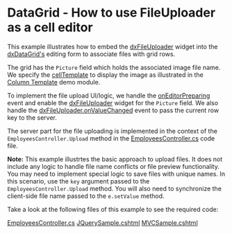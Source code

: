 # DataGrid - How to use FileUploader as a cell editor

This example illustrates how to embed the [dxFileUploader](https://js.devexpress.com/Documentation/ApiReference/UI_Widgets/dxFileUploader/) widget into the [dxDataGrid's](https://js.devexpress.com/Documentation/ApiReference/UI_Widgets/dxDataGrid/) editing form to associate files with grid rows. 

The grid has the `Picture` field which holds the associated image file name. We specify the [cellTemplate](https://js.devexpress.com/Documentation/ApiReference/UI_Widgets/dxDataGrid/Configuration/columns/#cellTemplate) to display the image as illustrated in the [Column Template](https://js.devexpress.com/Demos/WidgetsGallery/Demo/DataGrid/ColumnTemplate/jQuery/Light/) demo module. 

To implement the file upload UI/logic, we handle the [onEditorPreparing](https://js.devexpress.com/Documentation/ApiReference/UI_Widgets/dxDataGrid/Configuration/#onEditorPreparing) event and enable the [dxFileUploader](https://js.devexpress.com/Documentation/ApiReference/UI_Widgets/dxFileUploader/) widget for the `Picture` field. We also handle the [dxFileUploader.onValueChanged](https://js.devexpress.com/Documentation/ApiReference/UI_Widgets/dxFileUploader/Configuration/#onValueChanged) event to pass the current row key to the server.

The server part for the file uploading is implemented in the context of the `EmployeesController.Upload` method in the [EmployeesController.cs](mvc/Controllers/EmployeesController.cs) code file. 

**Note:** This example illustrtes the basic approach to upload files. It does not include any logic to handle file name conflicts or file preview functionality. You may need to implement special logic to save files with unique names. In this scenario, use the `key` argument passed to the `EmployeesController.Upload` method. You will also need to synchronize the client-side file name passed to the `e.setValue` method.

Take a look at the following files of this example to see the required code: 

[EmployeesController.cs](mvc/Controllers/EmployeesController.cs)
[JQuerySample.cshtml](mvc/Views/Home/JQuerySample.cshtml)
[MVCSample.cshtml](mvc/Views/Home/MVCSample.cshtml)
